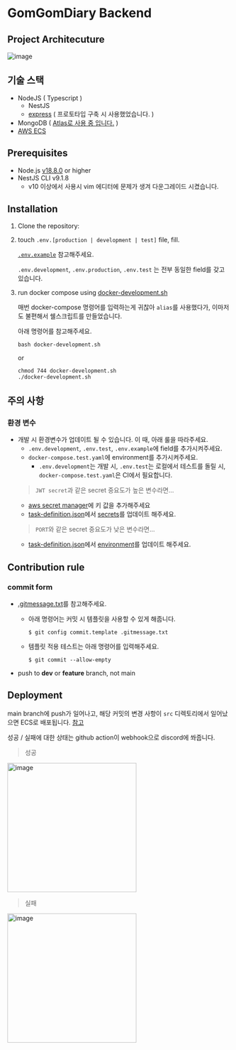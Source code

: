 # GomGomDiary Backend

## Project Architecuture
![image](https://github.com/GomGomDiary/GomGomBack/assets/75563378/665dcfcb-b32a-49d5-b70e-3c5aa064c34a)

<!-- [![Build Status](https://github.com/GomGomDiary/GomGomBack/actions/workflows/build.yml/badge.svg)](https://github.com/your-username/your-repo-name/actions/workflows/build.yml) -->
<!-- ![Build Status](https://github.com/GomGomDiary/GomGomBack/actions/workflows/main.yml/badge.svg?branch=feature-1) -->

## 기술 스택
- NodeJS ( Typescript )
	- NestJS
	- [express](https://github.com/GomGomDiary/GomGomBack/tree/feature/express) ( 프로토타입 구축 시 사용했었습니다. )
- MongoDB ( [Atlas로 사용 중 입니다.](https://www.mongodb.com/cloud/atlas/) )
- [AWS ECS](https://aws.amazon.com/ecs/)

## Prerequisites

- Node.js [v18.8.0](https://github.com/GomGomDiary/GomGomBack/blob/main/.tool-versions) or higher
- NestJS CLI v9.1.8
	- v10 이상에서 사용시 vim 에디터에 문제가 생겨 다운그레이드 시켰습니다.

## Installation

1. Clone the repository:

2. touch `.env.[production | development | test]` file, fill.

	[`.env.example`](https://github.com/GomGomDiary/GomGomBack/blob/main/.env.example) 참고해주세요.

	`.env.development`, `.env.production`, `.env.test` 는 전부 동일한 field를 갖고 있습니다.

3. run docker compose using [docker-development.sh](https://github.com/GomGomDiary/GomGomBack/blob/main/docker-development.sh)
	
	매번 docker-compose 명령어를 입력하는게 귀찮아 `alias`를 사용했다가, 이마저도 불편해서 쉘스크립트를 만들었습니다.

	아래 명령어를 참고해주세요.
	```
	bash docker-development.sh
	```
	or
	```
	chmod 744 docker-development.sh
	./docker-development.sh
	```
## 주의 사항
### 환경 변수
- 개발 시 환경변수가 업데이트 될 수 있습니다. 이 때, 아래 룰을 따라주세요.
	- `.env.development`, `.env.test`, `.env.example`에 field를 추가시켜주세요.
	- `docker-compose.test.yaml`에 environment를 추가시켜주세요.
	  - `.env.development`는 개발 시, `.env.test`는 로컬에서 테스트를 돌릴 시, `docker-compose.test.yaml`은 CI에서 필요합니다.
	>  `JWT secret`과 같은 secret 중요도가 높은 변수라면...
	- [aws secret manager](https://ap-northeast-2.console.aws.amazon.com/secretsmanager)에 키 값을 추가해주세요
	- [task-definition.json](https://github.com/GomGomDiary/GomGomBack/blob/main/.aws/task-definition.json)에서 [secrets](https://github.com/GomGomDiary/GomGomBack/blob/e72f14805213b38930ba510eac62da3268355cbd/.aws/task-definition.json#L28)를 업데이트 해주세요.
	> `PORT`와 같은 secret 중요도가 낮은 변수라면...
	- [task-definition.json](https://github.com/GomGomDiary/GomGomBack/blob/main/.aws/task-definition.json)에서 [environment](https://github.com/GomGomDiary/GomGomBack/blob/e72f14805213b38930ba510eac62da3268355cbd/.aws/task-definition.json#L16)를 업데이트 해주세요.

## Contribution rule

### commit form
- [.gitmessage.txt](https://github.com/GomGomDiary/GomGomBack/blob/main/.gitmessage.txt)를 참고해주세요.
	- 아래 명령어는 커밋 시 템플릿을 사용할 수 있게 해줍니다.
		```example
		$ git config commit.template .gitmessage.txt
		```
	- 템플릿 적용 테스트는 아래 명령어를 입력해주세요.
		```
		$ git commit --allow-empty
		```

- push to **dev** or **feature** branch, not main


## Deployment

main branch에 push가 일어나고, 해당 커밋의 변경 사항이 `src` 디렉토리에서 일어났으면 ECS로 배포됩니다. [참고](https://github.com/GomGomDiary/GomGomBack/blob/main/.github/workflows/cicd.yml#L5)

성공 / 실패에 대한 상태는 github action이 webhook으로 discord에 쏴줍니다.

> 성공
<img width="291" alt="image" src="https://github.com/GomGomDiary/GomGomBack/assets/75563378/e537a7dc-454d-4e9d-8f12-6fd373f90ecf">

> 실패
<img width="291" alt="image" src="https://github.com/GomGomDiary/GomGomBack/assets/75563378/fd9cfc75-b6cd-4c05-8b79-39697b203a0a">

